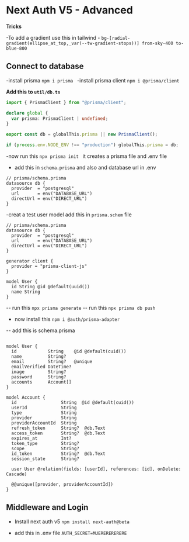 # Next Auth V5 - Advanced

**Tricks**

-To add a gradient use this in tailwind - `bg-[radial-gradient(ellipse_at_top,_var(--tw-gradient-stops))] from-sky-400 to-blue-800`

## Connect to database

-install prisma `npm i prisma `
-install prisma client `npm i @prisma/client`

**Add this to `util/db.ts`**

```ts
import { PrismaClient } from "@prisma/client";

declare global {
  var prisma: PrismaClient | undefined;
}

export const db = globalThis.prisma || new PrismaClient();

if (process.env.NODE_ENV !== "production") globalThis.prisma = db;
```

-now run this `npx prisma init ` it creates a prisma file and .env file

- add this in `schema.prisma` and also and database url in .env

```prisma
// prisma/schema.prisma
datasource db {
  provider  = "postgresql"
  url  	    = env("DATABASE_URL")
  directUrl = env("DIRECT_URL")
}
```

-creat a test user model add this in `prisma.schem` file

```prisma
// prisma/schema.prisma
datasource db {
  provider  = "postgresql"
  url  	    = env("DATABASE_URL")
  directUrl = env("DIRECT_URL")
}

generator client {
  provider = "prisma-client-js"
}

model User {
  id String @id @default(uuid())
  name String
}
```

-- run this `npx prisma generate`
-- run this `npx prisma db push`

- now install this `npm i @auth/prisma-adapter`

-- add this is schema.prisma

```prisma

model User {
  id            String    @id @default(cuid())
  name          String?
  email         String?   @unique
  emailVerified DateTime?
  image         String?
  password      String?
  accounts      Account[]
}

model Account {
  id                 String  @id @default(cuid())
  userId             String
  type               String
  provider           String
  providerAccountId  String
  refresh_token      String?  @db.Text
  access_token       String?  @db.Text
  expires_at         Int?
  token_type         String?
  scope              String?
  id_token           String?  @db.Text
  session_state      String?

  user User @relation(fields: [userId], references: [id], onDelete: Cascade)

  @@unique([provider, providerAccountId])
}
```

## Middleware and Login

- Install next auth v5 `npm install next-auth@beta`

- add this in .env file `AUTH_SECRET=MUERERERERERE`
